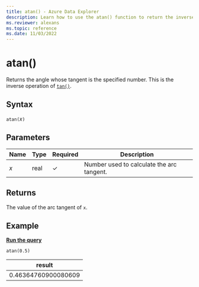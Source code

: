 ```yaml
---
title: atan() - Azure Data Explorer
description: Learn how to use the atan() function to return the inverse operation of tan().
ms.reviewer: alexans
ms.topic: reference
ms.date: 11/03/2022
---
```

# atan()

Returns the angle whose tangent is the specified number. This is the inverse operation of [`tan()`](tanfunction.md).

## Syntax

`atan(`*x*`)`

## Parameters

| Name | Type | Required | Description |
|--|--|--|--|
| *x* | real | &check; | Number used to calculate the arc tangent.|

## Returns

The value of the arc tangent of `x`.

## Example

[**Run the query**](https://dataexplorer.azure.com/clusters/help/databases/Samples?query=H4sIAAAAAAAAAysoyswrUShKLS7NKbFNLEnM0zDQM9UEACNi3wIWAAAA)

```kusto
atan(0.5)
```

|result|
|---|
|0.46364760900080609|
